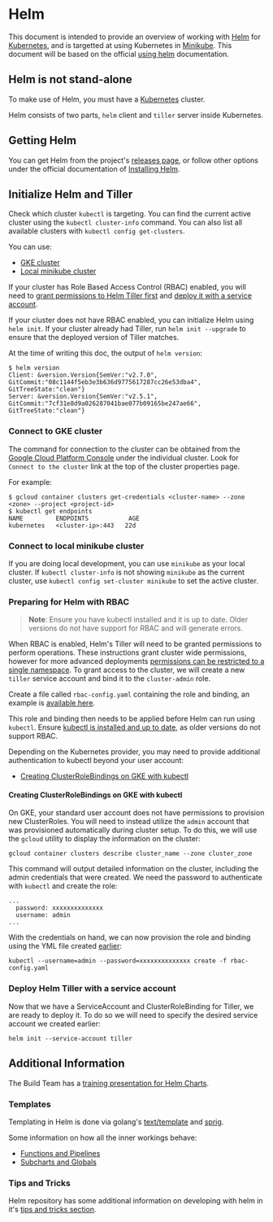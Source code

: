 # Helm

This document is intended to provide an overview of working with [Helm][helm] for [Kubernetes][k8s-io], and is targetted at using Kubernetes in [Minikube](../minikube/README.md). This document will be based on the official [using helm][helm-using] documentation.

## Helm is not stand-alone

To make use of Helm, you must have a [Kubernetes][k8s-io] cluster.

Helm consists of two parts, `helm` client and `tiller` server inside Kubernetes.

## Getting Helm

You can get Helm from the project's [releases page](https://github.com/kubernetes/helm/releases), or follow other options under the official documentation of [Installing Helm](https://docs.helm.sh/using_helm/#installing-helm).

## Initialize Helm and Tiller

Check which cluster `kubectl` is targeting.
You can find the current active cluster using the `kubectl cluster-info`
command. You can also list all available clusters with `kubectl config get-clusters`.

You can use:

* [GKE cluster](#connect-to-gke-cluster)
* [Local minikube cluster](#connect-to-local-minikube-cluster)

If your cluster has Role Based Access Control (RBAC) enabled, you will need to [grant permissions to Helm Tiller first](#preparing-for-helm-with-rbac) and [deploy it with a service account](#deploy-helm-tiller-with-a-service-account).

If your cluster does not have RBAC enabled, you can initialize Helm
using `helm init`. If your cluster
already had Tiller, run `helm init --upgrade` to ensure that the deployed version of Tiller matches.

At the time of writing this doc, the output of `helm version`:

```
$ helm version
Client: &version.Version{SemVer:"v2.7.0", GitCommit:"08c1144f5eb3e3b636d9775617287cc26e53dba4", GitTreeState:"clean"}
Server: &version.Version{SemVer:"v2.5.1", GitCommit:"7cf31e8d9a026287041bae077b09165be247ae66", GitTreeState:"clean"}
```

### Connect to GKE cluster

The command for connection to the cluster can be obtained from the [Google Cloud Platform Console][gcp-k8s]
under the individual cluster. Look for `Connect to the cluster` link at the top
of the cluster properties page.

For example:

```
$ gcloud container clusters get-credentials <cluster-name> --zone <zone> --project <project-id>
$ kubectl get endpoints
NAME         ENDPOINTS           AGE
kubernetes   <cluster-ip>:443   22d
```

### Connect to local minikube cluster

If you are doing local development, you can use `minikube` as your
local cluster. If `kubectl cluster-info` is not showing `minikube` as the current
cluster, use `kubectl config set-cluster minikube` to set the active cluster.

### Preparing for Helm with RBAC

> **Note**: Ensure you have kubectl installed and it is up to date. Older versions do not have support for RBAC and will generate errors.

When RBAC is enabled, Helm's Tiller will need to be granted permissions to perform operations. These instructions grant cluster wide permissions, however for more advanced deployments [permissions can be restricted to a single namespace](https://docs.helm.sh/using_helm/#example-deploy-tiller-in-a-namespace-restricted-to-deploying-resources-only-in-that-namespace). To grant access to the cluster, we will create a new `tiller` service account and bind it to the `cluster-admin` role.

Create a file called `rbac-config.yaml` containing the role and binding, an example is [available here](examples/rbac-config.yaml).

This role and binding then needs to be applied before Helm can run using `kubectl`. Ensure [kubectl is installed and up to date](https://kubernetes.io/docs/tasks/tools/install-kubectl/), as older versions do not support RBAC.

Depending on the Kubernetes provider, you may need to provide additional authentication to kubectl beyond your user account:
* [Creating ClusterRoleBindings on GKE with kubectl](#creating-clusterrolebindings-on-gke-with-kubectl)

#### Creating ClusterRoleBindings on GKE with kubectl

On GKE, your standard user account does not have permissions to provision new ClusterRoles. You will need to instead utilize the `admin` account that was provisioned automatically during cluster setup. To do this, we will use the `gcloud` utility to display the information on the cluster:

```
gcloud container clusters describe cluster_name --zone cluster_zone
```

This command will output detailed information on the cluster, including the admin credentials that were created. We need the password to authenticate with `kubectl` and create the role:

```
...
  password: xxxxxxxxxxxxxx
  username: admin
...
```

With the credentials on hand, we can now provision the role and binding using the YML file created [earlier](#preparing-for-helm-with-rbac):

```
kubectl --username=admin --password=xxxxxxxxxxxxxx create -f rbac-config.yaml
```

### Deploy Helm Tiller with a service account

Now that we have a ServiceAccount and ClusterRoleBinding for Tiller, we are ready to deploy it. To do so we will need to specify the desired service account we created earlier:

```
helm init --service-account tiller
```

## Additional Information

The Build Team has a [training presentation for Helm Charts](https://docs.google.com/presentation/d/1CStgh5lbS-xOdKdi3P8N9twaw7ClkvyqFN3oZrM1SNw/present).

### Templates

Templating in Helm is done via golang's [text/template][] and [sprig][].

Some information on how all the inner workings behave:
- [Functions and Pipelines][helm-func-pipeline]
- [Subcharts and Globals][helm-subchart-global]

### Tips and Tricks

Helm repository has some additional information on developing with helm in it's
[tips and tricks section](https://github.com/kubernetes/helm/blob/master/docs/charts_tips_and_tricks.md).


[helm]: https://helm.sh
[helm-using]: https://docs.helm.sh/using_helm
[k8s-io]: https://kubernetes.io/
[gcp-k8s]: https://console.cloud.google.com/kubernetes/list

[text/template]: https://golang.org/pkg/text/template/
[sprig]: https://godoc.org/github.com/Masterminds/sprig
[helm-func-pipeline]: https://github.com/kubernetes/helm/blob/master/docs/chart_template_guide/functions_and_pipelines.md
[helm-subchart-global]: https://github.com/kubernetes/helm/blob/master/docs/chart_template_guide/subcharts_and_globals.md
